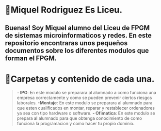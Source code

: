 # 📗Miquel Rodriguez Es Liceu.
Buenas! Soy **Miquel** alumno del Liceu de **FPGM  de sistemas microinformaticos y redes**. En este repositorio encontraras unos pequeños documentos sobre los diferentes **modulos** que forman el **FPGM**.
---
# 📁Carpetas y contenido de cada una.
> **- IPO**: En este modulo se preparara al alumnado a como funciona una empresa correctamente y como se pueden prevenir ciertos riesgos laborales.
> **-Montaje**: En este modulo se preparara al alumnado para que esten cualificados en montar, reparar y restablecer ordenadores ya sea con tipo hardware o software.
> **- Ofimatica**: En este modulo se prepara al alumnado para que obtenga conocimiento de como funciona la programacion y como hacer tu propio dominio.